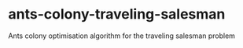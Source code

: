 # ants-colony-traveling-salesman
Ants colony optimisation algorithm for the traveling salesman problem
